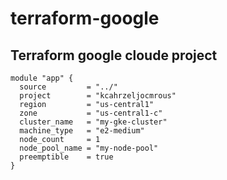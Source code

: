 # terraform-google
## Terraform google cloude project

```
module "app" {
  source         = "../"
  project        = "kcahrzeljocmrous"
  region         = "us-central1"
  zone           = "us-central1-c"
  cluster_name   = "my-gke-cluster"
  machine_type   = "e2-medium"
  node_count     = 1
  node_pool_name = "my-node-pool"
  preemptible    = true
}

```